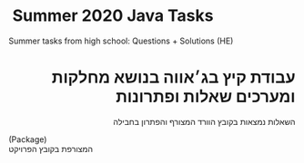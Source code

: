 #  Summer 2020 Java Tasks
Summer tasks from high school: Questions + Solutions (HE)

<div dir="rtl">
  
  # עבודת קיץ בג׳אווה בנושא מחלקות ומערכים שאלות ופתרונות
  השאלות נמצאות בקובץ הוורד המצורף והפתרון בחבילה<div dir="ltr">(Package)<div>המצורפת בקובץ הפרויקט
  
 
  
  <div>
